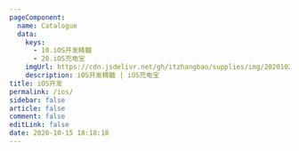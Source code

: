 ```yaml
---
pageComponent:
  name: Catalogue
  data:
    keys:
      - 10.iOS开发精髓
      - 20.iOS充电宝
    imgUrl: https://cdn.jsdelivr.net/gh/itzhangbao/supplies/img/20201023121737.png
    description: iOS开发精髓 | iOS充电宝
title: iOS开发
permalink: /ios/
sidebar: false
article: false
comment: false
editLink: false
date: 2020-10-15 18:18:18
---
```

